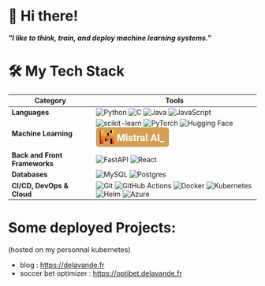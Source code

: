 # 👋 Hi there!

**_"I like to think, train, and deploy machine learning systems."_**

# 🛠️ My Tech Stack

| **Category**         | **Tools**                                                                                     |
|----------------------|------------------------------------------------------------------------------------------------|
| **Languages**        | ![Python](https://img.shields.io/badge/python-3670A0?style=flat&logo=python&logoColor=ffdd54) ![C](https://img.shields.io/badge/C-00599C?style=flat&logo=c&logoColor=white) ![Java](https://img.shields.io/badge/Java-%23ED8B00.svg?style=flat&logo=openjdk&logoColor=white) ![JavaScript](https://img.shields.io/badge/javascript-%23323330.svg?style=flat&logo=javascript&logoColor=%23F7DF1E) |
| **Machine Learning**  | ![scikit-learn](https://img.shields.io/badge/scikit--learn-%23F7931E.svg?style=flat&logo=scikit-learn&logoColor=white) ![PyTorch](https://img.shields.io/badge/PyTorch-%23EE4C2C.svg?style=flat&logo=PyTorch&logoColor=white) ![Hugging Face](https://img.shields.io/badge/Hugging%20Face-FFD21E?logo=huggingface&logoColor=000) ![MistralAI](Mistral_AI_md_badge2.svg)|
| **Back and Front Frameworks**    | ![FastAPI](https://img.shields.io/badge/FastAPI-005571?style=flat&logo=fastapi&logoColor=white) ![React](https://img.shields.io/badge/React-%2320232a.svg?style=flat&logo=react&logoColor=%2361DAFB) |
| **Databases**         | ![MySQL](https://img.shields.io/badge/MySQL-4479A1?logo=mysql&logoColor=fff) ![Postgres](https://img.shields.io/badge/Postgres-%23316192.svg?style=flat&logo=postgresql&logoColor=white) |
| **CI/CD, DevOps & Cloud**    | ![Git](https://img.shields.io/badge/git-%23F05033.svg?style=flat&logo=git&logoColor=white) ![GitHub Actions](https://img.shields.io/badge/GitHub_Actions-2088FF?logo=github-actions&logoColor=white) ![Docker](https://img.shields.io/badge/docker-%230db7ed.svg?style=flat&logo=docker&logoColor=white) ![Kubernetes](https://img.shields.io/badge/Kubernetes-326CE5?logo=kubernetes&logoColor=fff) ![Helm](https://img.shields.io/badge/Helm-0F1689?logo=helm&logoColor=fff) ![Azure](https://img.shields.io/badge/azure-%230072C6.svg?style=flat&logo=microsoftazure&logoColor=white) |

# Some deployed Projects:
(hosted on my personnal kubernetes)
- blog : https://delavande.fr
- soccer bet optimizer : https://optibet.delavande.fr
